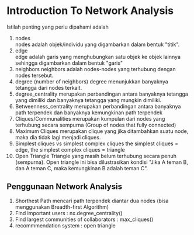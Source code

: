 # Introduction To Network Analysis
Istilah penting yang perlu dipahami adalah
1. nodes <br/>
nodes adalah objek/individu yang digambarkan dalam bentuk "titik".
2. edge <br/>
edge adalah garis yang menghubungkan satu objek ke objek lainnya sehingga digambarkan dalam bentuk "garis"
3. neighbors
neighbors adalah nodes-nodes yang terhubung dengan nodes tersebut.
4. degree (number of neighbors)
degree menunjukkan banyaknya tetangga dari nodes terkait.
5. degree_centrality 
merupakan perbandingan antara banyaknya tetangga yang dimiliki dan banyaknya tetangga yang mungkin dimiliki.
6. Betweenness_centrality
merupakan perbandingan antara banyaknya path terpendek dan banyaknya kemungkinan path terpendek
7. Cliques/Communalities
merupakan kumpulan dari nodes yang terhubung secara sempurna (Group of nodes that fully connected)
8. Maximum Cliques
merupakan clique yang jika ditambahkan suatu node, maka dia tidak lagi menjadi cliques.
9. Simplest cliques vs simplest complex cliques
the simplest cliques = edge, the simplest complex cliques = triangle
10. Open Triangle
Triangle yang masih belum terhubung secara penuh (sempurna). Open triangle ini bisa dilustrasikan kondisi "Jika A teman B, dan A teman C, maka kemungkinan B adalah teman C".

## Penggunaan Network Analysis
1. Shorthest Path
mencari path terpendek diantar dua nodes (bisa menggunakan Breadth-first Algorithm)
2. Find important users : nx.degree_centrality()
3. Find largest communities of collaborators : max_cliques()
4. recommmendation system : open triangle

